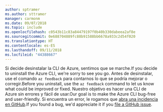 ```yaml
---
author: sptramer
ms.author: sttramer
manager: carmonm
ms.date: 09/07/2018
ms.topic: include
ms.openlocfilehash: c0543b11c83a84479197f0b40b330dabeea2af8e
ms.sourcegitcommit: 0e688704889fc88b91588bb6678a933c2d54f020
ms.translationtype: HT
ms.contentlocale: es-ES
ms.lasthandoff: 09/11/2018
ms.locfileid: "44388667"
---
```

<span data-ttu-id="9b224-101">Si decide desinstalar la CLI de Azure, sentimos que se marche.</span><span class="sxs-lookup"><span data-stu-id="9b224-101">If you decide to uninstall the Azure CLI, we're sorry to see you go.</span></span> <span data-ttu-id="9b224-102">Antes de desinstalar, use el comando `az feedback` para contarnos lo que se podría mejorar o corregir.</span><span class="sxs-lookup"><span data-stu-id="9b224-102">Before you uninstall, use the `az feedback` command to let us know what could be improved or fixed.</span></span> <span data-ttu-id="9b224-103">Nuestro objetivo es hacer una CLI de Azure sin errores y fácil de usar.</span><span class="sxs-lookup"><span data-stu-id="9b224-103">Our goal is to make the Azure CLI bug-free and user-friendly.</span></span> <span data-ttu-id="9b224-104">Si encuentra un error, le rogamos que [abra una incidencia en GitHub](https://github.com/Azure/azure-cli/issues).</span><span class="sxs-lookup"><span data-stu-id="9b224-104">If you found a bug, we'd appreciate it if you [file a GitHub issue](https://github.com/Azure/azure-cli/issues).</span></span>
